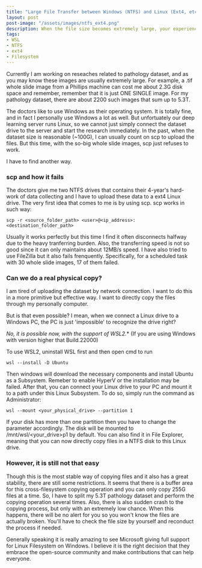 ```yaml
---
title: "Large File Transfer between Windows (NTFS) and Linux (Ext4, etc)" 
layout: post
post-image: "/assets/images/ntfs_ext4.png"
description: When the file size becomes extremely large, your experience becomes less reliable.
tags:
- WSL
- NTFS
- ext4
- Filesystem
---
```


Currently I am working on reseaches related to pathology dataset, and as you may know these images are usually extremely large. For example, a .tif whole slide image from a Phillips machine can cost me about 2.3G disk space and remember, remember that it is just ONE SINGLE image. For my pathology dataset, there are about 2200 such images that sum up to 5.3T. 

The doctors like to use Windows as their operating system. It is totally fine, and in fact I personally use Windows a lot as well. But unfortuately our deep learning server runs Linux, so we cannot just simply connect the dataset drive to the server and start the research immediately. In the past, when the dataset size is reasonable (~100G), I can usually count on scp to upload the files. But this time, with the so-big whole slide images, scp just refuses to work. 

I have to find another way.

### scp and how it fails

The doctors give me two NTFS drives that contains their 4-year's hard-work of data collecting and I have to upload these data to a ext4 Linux drive. The very first idea that comes to me is by using scp. scp works in such way:

`scp -r <source_folder_path> <user>@<ip_address>:<destination_folder_path>`

Usually it works perfectly but this time I find it often disconnects halfway due to the heavy tranferring burden. Also, the transferring speed is not so good since it can only maintains about 12MB/s speed. I have also tried to use FileZilla but it also fails frenquently. Specifically, for a scheduled task with 30 whole slide images, 17 of them failed.

### Can we do a real physical copy?

I am tired of uploading the dataset by network connection. I want to do this in a more primitive but effective way. I want to directly copy the files through my personally computer.

But is that even possible? I mean, when we connect a Linux drive to a Windows PC, the PC is just 'impossible' to recognize the drive right? 

*No, it is possible now, with the support of WSL2.** (If you are using Windows with version higher that Build.22000)

To use WSL2, uninstall WSL first and then open cmd to run

`wsl --install -D Ubuntu`

Then windows will download the necessary components and install Ubuntu as a Subsystem. Remeber to enable HyperV or the installation may be failed. After that, you can connect your Linux drive to your PC and mount it to a path under this Linux Subsystem. To do so, simply run the command as Administrator:

`wsl --mount <your_physical_drive> --partition 1`

If your disk has more than one partition then you have to change the parameter accordingly. The disk will be mounted to /mnt/wsl/<your_drive>p1 by default. You can also find it in File Explorer, meaning that you can now directly copy files in a NTFS disk to this Linux drive. 

### However, it is still not that easy

Though this is the most stable way of copying files and it also has a great stability, there are still some restrictions. It seems that there is a buffer area for this cross-filesystem copying operation and you can only copy 255G files at a time. So, I have to split my 5.3T pathology dataset and perform the copying operation several times. Also, there is also sudden crash to the copying process, but only with an extremely low chance. When this happens, there will be no alert for you so you won't know the files are actually broken. You'll have to check the file size by yourself and reconduct the process if needed.

Generally speaking it is really amazing to see Microsoft giving full support for Linux Filesystem on Windows. I believe it is the right decision that they embrace the open-source community and make contributions that can help everyone. 